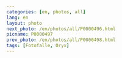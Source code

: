 ```yaml
---
categories: [en, photos, all]
lang: en
layout: photo
next_photo: /en/photos/all/P0000496.html
picname: P0000497
prev_photo: /en/photos/all/P0000498.html
tags: [Fotofalle, Oryx]
---
```


